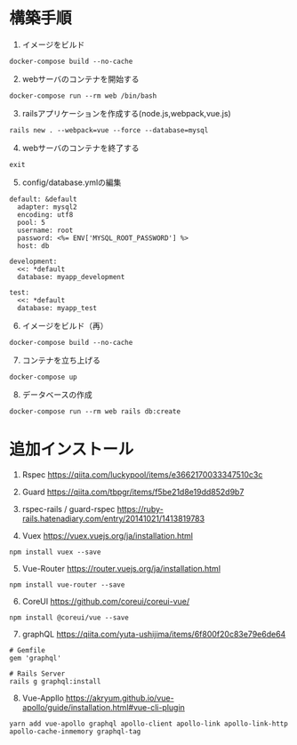 # 構築手順

1. イメージをビルド

```docker-compose build --no-cache```

2. webサーバのコンテナを開始する

```docker-compose run --rm web /bin/bash```

3. railsアプリケーションを作成する(node.js,webpack,vue.js)

```rails new . --webpack=vue --force --database=mysql```

4. webサーバのコンテナを終了する

```exit```

5. config/database.ymlの編集

  ~~~
  default: &default
    adapter: mysql2
    encoding: utf8
    pool: 5
    username: root
    password: <%= ENV['MYSQL_ROOT_PASSWORD'] %>
    host: db

  development:
    <<: *default
    database: myapp_development

  test:
    <<: *default
    database: myapp_test
  ~~~
    
6. イメージをビルド（再）

```docker-compose build --no-cache```

7. コンテナを立ち上げる

```docker-compose up```

8. データベースの作成

```docker-compose run --rm web rails db:create```

# 追加インストール

1. Rspec
https://qiita.com/luckypool/items/e3662170033347510c3c

2. Guard
https://qiita.com/tbpgr/items/f5be21d8e19dd852d9b7

3. rspec-rails / guard-rspec
https://ruby-rails.hatenadiary.com/entry/20141021/1413819783

4. Vuex
https://vuex.vuejs.org/ja/installation.html

```npm install vuex --save```

5. Vue-Router
https://router.vuejs.org/ja/installation.html


```npm install vue-router --save```

6. CoreUI
https://github.com/coreui/coreui-vue/

```npm install @coreui/vue --save```

7. graphQL
https://qiita.com/yuta-ushijima/items/6f800f20c83e79e6de64

~~~
# Gemfile
gem 'graphql'
~~~
  
~~~
# Rails Server
rails g graphql:install
~~~
  
8. Vue-Appllo
https://akryum.github.io/vue-apollo/guide/installation.html#vue-cli-plugin

```yarn add vue-apollo graphql apollo-client apollo-link apollo-link-http apollo-cache-inmemory graphql-tag```
